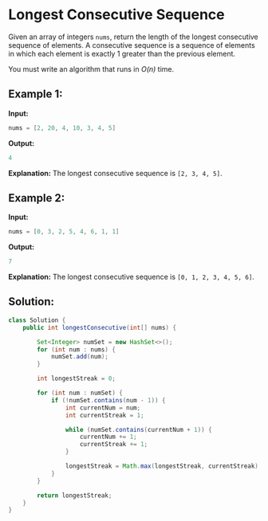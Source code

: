 # Longest Consecutive Sequence

Given an array of integers `nums`, return the length of the longest consecutive sequence of elements. A consecutive sequence is a sequence of elements in which each element is exactly 1 greater than the previous element.

You must write an algorithm that runs in *O(n)* time.

## Example 1:

**Input:**

```java
nums = [2, 20, 4, 10, 3, 4, 5]
```

**Output:**

```java
4
```

**Explanation:** The longest consecutive sequence is `[2, 3, 4, 5]`.

## Example 2:

**Input:**

```java
nums = [0, 3, 2, 5, 4, 6, 1, 1]
```

**Output:**

```java
7
```

**Explanation:** The longest consecutive sequence is `[0, 1, 2, 3, 4, 5, 6]`.

## Solution:

```java
class Solution {
    public int longestConsecutive(int[] nums) {

        Set<Integer> numSet = new HashSet<>();
        for (int num : nums) {
            numSet.add(num);
        }

        int longestStreak = 0;

        for (int num : numSet) {
            if (!numSet.contains(num - 1)) {
                int currentNum = num;
                int currentStreak = 1;

                while (numSet.contains(currentNum + 1)) {
                    currentNum += 1;
                    currentStreak += 1;
                }

                longestStreak = Math.max(longestStreak, currentStreak);
            }
        }

        return longestStreak;
    }
}
```